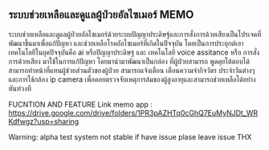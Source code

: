 ## ระบบช่วยเหลือและดูแลผู้ป่วยอัลไซเมอร์ MEMO
ระบบช่วยเหลือและดูแลผู้ป่วยอัลไซเมอร์ด้วยระบบปัญญาประดิษฐ์และการสั่งการด้วยเสียงเป็นโปรเจคที่พัฒนาขึ้นมาเพื่อแก้ปัญหา และช่วยเหลือโรคอัลไซเมอร์ที่เกิดในปัจจุบัน 
โดยเป็นการประยุกต์เอาเทคโนโลยีในยุคปัจจุบันคือ ai หรือปัญญาประดิษฐ และ เทคโนโลยี voice assitance หรือ การสั่งการด้วยเสียง 
มาใช้ในการแก้ปัญหา โดยมานำมาพัฒนาเป็นกล่อง ที่ผู้ป่วยสามารถ พูดคุยโต้ตอบได้ สามารถทำหน้าที่แทนผู้ช่วยส่วนตัวของผู้ป่วย สามารถแจ้งเตือน 
เตือนความจำกิจวัตร ประจำวันต่างๆ และการใช้กล้อง ip camera  เพื่อคอยตรวจจับเหตุการล้มของผู้สูงอายุและสามารถช่วยเหลือได้อย่างทันท่วงที

 FUCNTION AND FEATURE 
Link memo app : https://drive.google.com/drive/folders/1PR3pAZHTq0cGhQ7EuMyNJDt_WRKdfwgz?usp=sharing

Warning: alpha test system not stable if have issue plase leave issue THX


